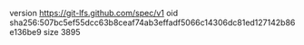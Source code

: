 version https://git-lfs.github.com/spec/v1
oid sha256:507bc5ef55dcc63b8ceaf74ab3effadf5066c14306dc81ed127142b86e136be9
size 3895
